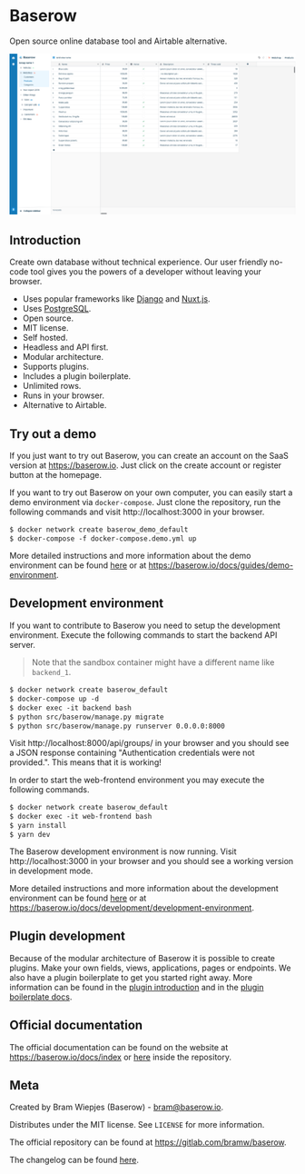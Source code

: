 # Baserow

Open source online database tool and Airtable alternative.

![Baserow screenshot](docs/assets/screenshot.png "Baserow screenshot")

## Introduction

Create own database without technical experience. Our user friendly no-code tool gives
you the powers of a developer without leaving your browser.

* Uses popular frameworks like [Django](https://www.djangoproject.com/) and
  [Nuxt.js](https://nuxtjs.org/).
* Uses [PostgreSQL](https://www.postgresql.org/).
* Open source.
* MIT license.
* Self hosted.
* Headless and API first.
* Modular architecture.
* Supports plugins.
* Includes a plugin boilerplate.
* Unlimited rows.
* Runs in your browser.
* Alternative to Airtable.

## Try out a demo

If you just want to try out Baserow, you can create an account on the SaaS version at
https://baserow.io. Just click on the create account or register button at the 
homepage.

If you want to try out Baserow on your own computer, you can easily start a demo 
environment via `docker-compose`. Just clone the repository, run the following commands
and visit http://localhost:3000 in your browser.

```
$ docker network create baserow_demo_default
$ docker-compose -f docker-compose.demo.yml up
```

More detailed instructions and more information about the demo environment can be found
[here](./docs/guides/demo-environment.md) or at 
https://baserow.io/docs/guides/demo-environment.

## Development environment

If you want to contribute to Baserow you need to setup the development environment. 
Execute the following commands to start the backend API server.

> Note that the sandbox container might have a different name like `backend_1`.

```
$ docker network create baserow_default
$ docker-compose up -d
$ docker exec -it backend bash
$ python src/baserow/manage.py migrate
$ python src/baserow/manage.py runserver 0.0.0.0:8000
```

Visit http://localhost:8000/api/groups/ in your browser and you should see a JSON 
response containing "Authentication credentials were not provided.". This means that it
is working!

In order to start the web-frontend environment you may execute the following commands.

```
$ docker network create baserow_default
$ docker exec -it web-frontend bash
$ yarn install
$ yarn dev
```

The Baserow development environment is now running. Visit http://localhost:3000 in your
browser and you should see a working version in development mode.

More detailed instructions and more information about the development environment can 
be found [here](./docs/development/development-environment.md) or at 
https://baserow.io/docs/development/development-environment.

## Plugin development

Because of the modular architecture of Baserow it is possible to create plugins. Make 
your own fields, views, applications, pages or endpoints. We also have a plugin 
boilerplate to get you started right away. More information can be found in the 
[plugin introduction](./docs/plugins/introduction.md) and in the 
[plugin boilerplate docs](./docs/plugins/boilerplate.md).

## Official documentation

The official documentation can be found on the website at https://baserow.io/docs/index
or [here](./docs/index.md) inside the repository.

## Meta

Created by Bram Wiepjes (Baserow) - bram@baserow.io.

Distributes under the MIT license. See `LICENSE` for more information.

The official repository can be found at https://gitlab.com/bramw/baserow.

The changelog can be found [here](./changelog.md).
